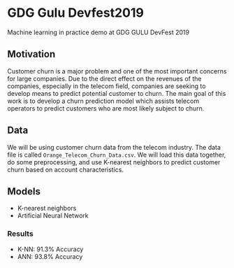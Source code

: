 # GDG Gulu Devfest2019
Machine learning in practice demo at GDG GULU DevFest 2019
## Motivation
Customer churn is a major problem and one of the most important concerns for large companies. Due to the direct effect on the revenues of the companies, especially in the telecom field, companies are seeking to develop means to predict potential customer to churn. The main goal of this work is to develop a churn prediction model which assists telecom operators to predict customers who are most likely subject to churn. 
## Data
We will be using customer churn data from the telecom industry. The data file is called 
`Orange_Telecom_Churn_Data.csv`. We will load this data together, do some preprocessing, and use K-nearest neighbors to predict customer churn based on account characteristics.
## Models
* K-nearest neighbors
* Artificial Neural Network
### Results
* K-NN: 91.3% Accuracy
* ANN: 93.8% Accuracy
